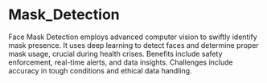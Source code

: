 # Mask_Detection
Face Mask Detection employs advanced computer vision to swiftly identify mask presence. It uses deep learning to detect faces and determine proper mask usage, crucial during health crises. Benefits include safety enforcement, real-time alerts, and data insights. Challenges include accuracy in tough conditions and ethical data handling.
